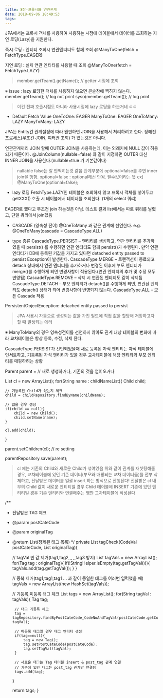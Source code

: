 ```yaml
---
title: 8장-프록시와 연관관계
date: 2018-09-06 18:49:53
tags:
---
```


JPA에서는 프록시 객체를 사용하여 사용하는 시점에 테이블에서 데이터를 조회하는 지연 로딩(Lazy)을 지원한다.

즉시 로딩 : 엔티티 조회시 연관엔티티도 함께 조회
@ManyToOne(fetch = FetchType.EAGER)

지연 로딩 : 실제 연관 엔티티를 사용할 때 조회
@ManyToOne(fetch = FetchType.LAZY)
> member.getTeam().getName(); // getter 시점에 조회

※ issue : lazy 로딩한 객체를 사용하지 않으면 콘솔창에 찍히지 않는다.
member.getTeam(); // log not print
syso(member.getTeam()); // log print
> 이건 진짜 호출시점도 아니라 사용시점에 lazy 로딩을 하는거네 ㄷㄷ

- Default Fetch Value
OneToOne: EAGER
ManyToOne: EAGER
OneToMany: LAZY
ManyToMany: LAZY

JPA는 Entity간 관계설정에 따라 왠만하면 JOIN을 사용해서 처리하려고 한다.
정해진 프로세스(무조건 JOIN, 여러번 조회) 가 있는것은 아니다.

연관관계끼리 JOIN 할때 OUTER JOIN을 사용하는데, 이는 외래키에 NULL 값이 허용되기 때문이다.
@JoinColumn(nullable=false) 와 같이 지정하면 OUTER 대신 INNER JOIN을 사용한다.(nullable=true 가 기본값이다)
> nullable false는 잘 안먹히는것 같음
관계부분에 optional=false를 주면 inner join을 행함. optional=false : optional해선 안됨. 필수값이라는 뜻
ex) @ManyToOne(optional=false);

- lazy 로딩
FetchType.LAZY인 테이블은 조회하지 않고 프록시 객체를 넣어두고
getXXX() 호출 시 테이블에서 데이터를 조회한다. (1개의 select 쿼리)

EAGER로 했다고 무조건 join 하는것은 아님.
테스트 결과 list에서는 따로 쿼리를 날렸고, 단일 쿼리에서 join헀음

- CASCADE (영속성 전이)
@OneToMany 과 같은 관계에 선언한다.
e.g. @OneToMany(cascade = CascadeType.ALL)

- type 종류
CascadeType.PERSIST – 엔티티를 생성하고, 연관 엔티티를 추가하였을 때 persist() 를 수행하면 연관 엔티티도 함께 persist()가 수행된다.  만약 연관 엔티티가 DB에 등록된 키값을 가지고 있다면 detached entity passed to persist Exception이 발생한다.
CascadeType.MERGE – 트랜잭션이 종료되고 detach 상태에서 연관 엔티티를 추가하거나 변경된 이후에 부모 엔티티가 merge()를 수행하게 되면 변경사항이 적용된다.(연관 엔티티의 추가 및 수정 모두 반영됨)
CascadeType.REMOVE – 삭제 시 연관된 엔티티도 같이 삭제됨
CascadeType.DETACH – 부모 엔티티가 detach()를 수행하게 되면, 연관된 엔티티도 detach() 상태가 되어 변경사항이 반영되지 않는다.
CascadeType.ALL – 모든 Cascade 적용

PersistentObjectException: detached entity passed to persist
> JPA 사용시 자동으로 생성되는 값을 가진 필드에 직접 값을 할당해 저장하고자 할 때 발생되는 에러

※ ManyToMany의 경우 영속성전이를 선언하지 않아도
관계 대상 테이블의 변화에 따라 교차테이블은 항상 등록, 수정, 삭제 된다.

CascadeType.PERSIST가 선언되었을때 새로 등록된 자식 엔티티는 자식 테이블에 인서트하고,
기등록된 자식 엔티티가 있을 경우 교차테이블에 해당 엔티티와 부모 엔티티를 매핑하려는  상황

Parent parent = // 새로 생성하거나, 기존의 것을 얻어오거나

List<Child> cl = new ArrayList<Child>();
for(String name : childNameList){
    Child child;

    // 기등록된 Child가 있는지 체크
    child = childRepository.findByName(childName);

    // 없을 경우 생성
    if(child == null){
        child = new Child();
        child.setName(name);
    }

    cl.add(child);
}

parent.setChildren(cl); // re setting

parentRepository.save(parent);

> cl 에는 기존의 Child와 새로운 Child가 섞여있음
위와 같이 관계를 재셋팅해줄 경우,
교차테이블에 있던 기존 데이터(부모와 매핑되는 교차 데이터들)를 전부 삭제하고, 전달받은 데이터를 일괄 insert 하는 방식으로 진행된다!
전달받은 cl 내부의 Child 값이 새로운 엔티티일 경우 Child 테이블에 INSERT
기존에 있던 엔티티일 경우 기존 엔티티와 연결해주는 행만 교차테이블에 작성된다

/**
 * 전달받은 TAG 체크
 * @param postCateCode
 * @param originalTag
 * @return List(정제된 태그 목록)
 */
private List<Tag> tagCheck(CodeVal postCateCode, List<Tag> originalTag){

    // tagVal 빈 값 제거(tag1,tag2,,, ,,tag3 방지)
    List<String> tagVals = new ArrayList<String>();
    for(Tag tag : originalTag){
        if(!StringHelper.isEmpty(tag.getTagVal())){
            tagVals.add(tag.getTagVal());
        }
    }

    // 중복 제거(tag1,tag1,tag1 ... 과 같이 동일한 태그를 여러번 입력했을 때)
    tagVals = new ArrayList<String>(new HashSet<String>(tagVals));

    // 기등록,미등록 태그 체크
    List<Tag> tags = new ArrayList<Tag>();
    for(String tagVal : tagVals){
        Tag tag;

        // 태그 기등록 체크
        tag = tagRepository.findByPostCateCode_CodeNoAndTagVal(postCateCode.getCodeNo(), tagVal);

        // 미등록 태그일 경우 태그 엔티티 생성
        if(tag==null){
            tag = new Tag();
            tag.setPostCateCode(postCateCode);
            tag.setTagVal(tagVal);
        }

        // 새로운 태그는 Tag 테이블 insert & post_tag 관계 연결
        // 기존에 있던 태그는 post_tag 관계만 연결됨
        tags.add(tag);
    }

    return tags;
}

<!-- more -->